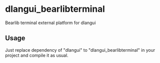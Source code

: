 # dlangui_bearlibterminal
Bearlib terminal external platform for dlangui

## Usage
Just replace dependency of "dlangui" to "dlangui_bearlibterminal" in your project and compile it as usual.
